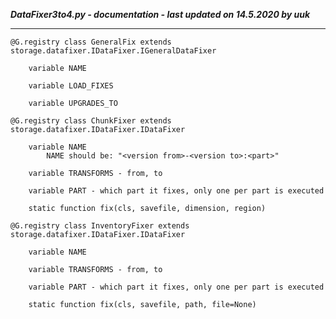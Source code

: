 ***DataFixer3to4.py - documentation - last updated on 14.5.2020 by uuk***
___

    @G.registry class GeneralFix extends storage.datafixer.IDataFixer.IGeneralDataFixer

        variable NAME

        variable LOAD_FIXES

        variable UPGRADES_TO

    @G.registry class ChunkFixer extends storage.datafixer.IDataFixer.IDataFixer

        variable NAME
            NAME should be: "<version from>-<version to>:<part>"

        variable TRANSFORMS - from, to

        variable PART - which part it fixes, only one per part is executed

        static function fix(cls, savefile, dimension, region)

    @G.registry class InventoryFixer extends storage.datafixer.IDataFixer.IDataFixer

        variable NAME

        variable TRANSFORMS - from, to

        variable PART - which part it fixes, only one per part is executed

        static function fix(cls, savefile, path, file=None)